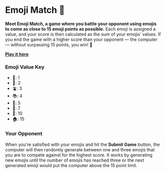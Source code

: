 # Emoji Match 🎉

**Meet Emoji Match, a game where you battle your opponent using emojis to come as close to 15 emoji points as possible.** Each emoji is assigned a value, and your score is then calculated as the sum of your emojis’ values. If you end the game with a higher score than your opponent — the computer — without surpassing 15 points, you win! 🥳

**[Play it here](https://savannahfeder.github.io/Emoji-Match/)**

### Emoji Value Key
- 📎: 1
- 🌮: 2
- 🪴: 3
- 📚: 4
- 💸: 5
- 🚙: 7
- 💍: 10
- 🏠: 15

### Your Opponent
When you're satisfied with your emojis and hit the **Submit Game** button, the computer will then randomly generate between one and three emojis that you are to compete against for the highest score. It works by generating new emojis until the number of emojis has reached three or the next generated emoji would put the computer above the 15 point limit.
